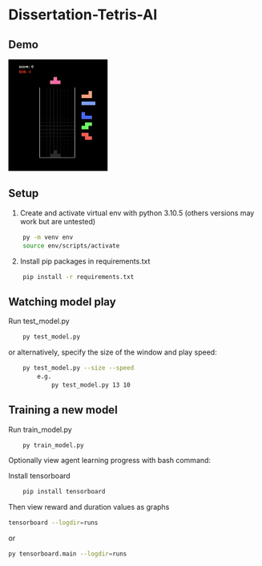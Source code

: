 # Dissertation-Tetris-AI

## Demo

![Tetris Demo](./TetrisDemo.gif)

## Setup

1. Create and activate virtual env with python 3.10.5 (others versions may work but are untested)
```bash
    py -m venv env
    source env/scripts/activate
```

2. Install pip packages in requirements.txt
```bash
    pip install -r requirements.txt
```

## Watching model play

Run test_model.py 
```bash
    py test_model.py
```
or alternatively, specify the size of the window and play speed:
```bash
    py test_model.py --size --speed
        e.g. 
            py test_model.py 13 10
```

## Training a new model

Run train_model.py
```bash
    py train_model.py
```

Optionally view agent learning progress with bash command:

Install tensorboard
```bash
    pip install tensorboard
```

Then view reward and duration values as graphs

```bash
tensorboard --logdir=runs
```
or 
```bash
py tensorboard.main --logdir=runs
```
